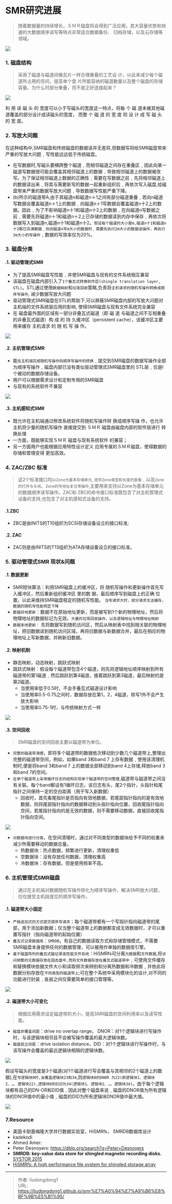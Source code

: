 # SMR研究进展


> 随着数据量的持续增长，ＳＭＲ磁盘将会得到广泛应用，其大容量优势和快速的大数据顺序读写等特点非常适合数据备份、 归档存储，以及云存储等领域。

![](https://gitee.com/github-25970295/blogimgv2022/raw/master/image-20220422224436355.png)

### 1. 磁盘结构

> 采用了磁道与磁道间像瓦片一样合理重叠的工艺设 计，以此来减少每个磁道所占用的空间，提高单个盘 片所能容纳的磁道数量以及整个磁盘的存储容量。为什么时部分重叠，而不是正好连接起来？

![](https://gitee.com/github-25970295/blogimgv2022/raw/master/image-20220422165321104.png)

利 用 读 磁 头 的 宽度可以小于写磁头的宽度这一特点，将每 个 磁 道未被其他磁道覆盖的部分设计成读磁头的宽度， 而整 个 磁 道 的 宽 度 则 设 计 成 写 磁 头 的 宽 度。

### 2. 写放大问题

在这种结构中,SMR磁盘和传统磁盘的数据读并无差异,但数据写将给SMR磁盘带来严重的写放大问题﹐写性能远远低于传统磁盘。

- 在写数据时,写磁头要横跨整个磁道﹐而相邻磁道之间存在重叠区﹐因此向某一磁道写数据很可能会覆盖其相邻磁道上的数据﹐导致相邻磁道上的数据被改写。为了保证相邻磁道上数据的正确性﹐需要在写数据之前﹐先将相邻磁道上的数据读出来﹐将其与需要新写的数据一起重新组织后﹐再依次写入磁盘,给磁盘带来严重的数据写放大问题﹐导致数据写性能严重下降。
- (b)所示的磁道带A,由于其磁道n和磁道n＋1之间有部分磁道重叠﹐若向n磁道写数据会覆盖磁道n＋1上的数据﹐向磁道n＋1写数据会覆盖磁道n十2上的数据。因此﹐为了不影响磁道n十1和磁道n十2上的数据﹐在向磁道n写数据之前﹐需要先将磁道n＋1和磁道n＋2上已存储的数据读到内存中保存﹐再依次将数据写入到磁道n,磁道n十1和磁道n十2。`假设每个磁道的大小是m,磁道n十1和磁道n十2都已存满数据﹐则向磁道n写m大小的数据时﹐需要先执行2m大小的数据读操作，再执行3m大小的写操作`﹐数据的写效率仅为20%。

### 3. 磁盘分类

#### .1. 驱动管理式SMR

- 为了提高SMR磁盘写性能﹐并使SMR磁盘与现有的文件系统相互兼容
- 该磁盘在磁盘内部引入了`1个叠瓦式转换软件层(shingle translation layer, STL)`。STL通过使用`数据映射`和`垃圾回收`策略,负责将`主机请求的随机写操作转换成顺序写操作`, 减少数据写放大问题
- 驱动管理式SMR磁盘在STL的帮助下,可以屏蔽SMR磁盘内部的写放大问题对主机端的文件系统层应用的影响, 使得SMR磁盘与现有文件系统完全兼容
- 在 磁盘最外围的区域有一部分非叠瓦式磁道（即 磁 道 与磁道之间不互相重叠的非叠瓦式磁道）构 成 的 持 久缓冲区（persistent cache），该缓冲区主要用来缓存 主机请求 的 随 机 写 操 作。

![](https://gitee.com/github-25970295/blogimgv2022/raw/master/image-20220422170636777.png)

#### .2. 主机管理式SMR

- 能`在主机端完成随机写操作向顺序写操作的转换`﹐提交到SMR磁盘的数据写操作全部为顺序写操作﹐磁盘内部已没有类似驱动管理式SMR磁盘里的 STL层﹐仅是Ⅰ个被动的数据存储设备。
- 用户可以根据需求设计和定制专用的SMR磁盘
- 与现有的系统软件不兼容

![](https://gitee.com/github-25970295/blogimgv2022/raw/master/image-20220422170943829.png)

#### .3. 主机感知式SMR

- 既允许在主机端通过修改系统软件将随机写操作转 换成顺序写操 作，也允许主机将少量的随机写操作 直接提交到 ＳＭＲ 磁盘由磁盘内部的软件层进行 转 换处理
- 一方面，既能够实现ＳＭＲ 磁盘与现有系统软件 的兼容；
- 另一方面用户也能根据应用特性设计定义 应用专属的ＳＭＲ磁盘，使得数据的存储和管理变得 更加高效。

### 4. ZAC/ZBC 标准

> 这2个标准接口均`以Zone为基本存储单元`, `提供Zone类型和长度的查看`﹐以及`Zone 的打开与关闭`、`Zone的写地址复位等操作`,主要用来支持以Zone为基本存储单元的数据顺序读写操作。ZAC和 ZBC的命令接口标准既包含了对主机管理式设备的支持,也包含了对主机感知式设备的支持。

#### .1.ZBC

- ZBC是由INITS的T10组织为SCSI存储设备设立的接口标准;

#### .2. ZAC

- ZAC则是由INITS的T13组织为ATA存储设备设立的接口标准。

### 5.  驱动管理式SMR 现状&问题

#### .1. 数据更新

- SMR短块算法：利用SMR磁盘上的缓冲区，将 随机写操作和更新操作首先写入缓冲区，然后重新组织缓冲区 里的数 据，最后顺序写到磁盘上的正确 位置，以此来维持SMR磁盘稳定的随机写性能。 `当写请求大时，部分请求无法缓存，数据的随机写性能明显下降`
- `数据异地更新`：数据不在原始地址更新，而是被写到1个新的物理地址，然后将物理地址的数据标记为无效。`大量的垃圾回收操作，以及逻辑地址与物理地址映射`
- `数据本地更新：` 先将数据写到随机访问区，然后从映射表中找到相关联的物理地址，把旧数据读到随机访问区域，再将旧数据与新数据合并，最后在相应的物理地址上写新数据，并刷新旧数据。

#### .2. 映射机制

- 静态映射，动态映射，跳跃式映射
- 跳跃式映射：假设每个磁道带包含4个磁道，则先将逻辑地址顺序映射到所有磁道带的第1磁道﹐然后跳跃到第4磁道，接着跳跃到第3磁道，最后映射的是第2磁道。
  - 当使用率低于0.5时，不会手叠瓦式磁道设计影响
  - 当使用率0.5-0.75之间时，数据存放在第1，2，4磁道，除写1外不会产生放大影响
  - 当使用率0.75-1时，与传统映射方式一样

![](https://gitee.com/github-25970295/blogimgv2022/raw/master/image-20220422215238324.png)



#### .3. 空间回收

> SMR磁盘的空间回收主要以磁道带为单位。

- `完整的磁道带清理`，即将多个磁道带的数据依次移动到少数几个磁道带上,整理出完整的磁道带空间，例如，如果band 3和band 7 上存有数据﹐使用该清理机制时,便是将band 3和band 7 上的数据全部移动到band 4上存储,释放band 3和band 7的空间。
- `在单个磁道带上采用循环日志的结构实现单个磁道带的空间整理`,磁道带与磁道带之间没有关联。每个band都设有1循环日志，该日志有头，尾2个指针，头指针和尾指针之间保持一定的空白距离（用于写入新数据）
  - 回收时，首先看尾指针是否指向有效地数据，若尾部指针指向的是有效地数据，则将尾部指针指向的数据移动到头指针指向位置，回收尾指针指向空间，若尾指针指向的是无效的数据，则不需要移动数据，直接回收尾指针指向空间。

![](https://gitee.com/github-25970295/blogimgv2022/raw/master/image-20220422215742540.png)

- `对数据块进行分类`，在空间清理时，通过对不同类型的数据块给予不同的权重来减少所需要移动的数据总量。
  - 热数据块：热点数据，频繁进行更新，清理权重低
  - 空数据块：没有存放任何数据，清理权重高
  - 冷数据块：存有数据，但是使用频率不高。

### 6. 主机管理式SMR磁盘

> 通过在主机端对数据随机写操作转化为顺序写操作，解决SMR放大问题，仅仅接受主机段提交的顺序写操作。

#### .1. 磁道带大小固定

- `严格追加式的方式提交顺序写请求`：每个磁道带都有一个写指针指向磁道带的尾部，用于添加新数据；仅当整个磁道带上的数据都变成无效数据时，才可以重置写指针（指向磁道带的起始位置）
- `叠瓦式记录数据库`：`SMRDB`，有自己的数据读取方式和存储管理模式，不需要SMR磁盘本身提供任何的数据管理，可以被用作单独的数据库引擎。
- `基于磁盘阵列的叠瓦式磁记录高性能文件系统`：HiSMRfs可分离`元数据`和`文件数据`,将`访问频繁的元数据存放在固态盘中,而将文件数据存放在叠瓦式磁道带中`﹔可使用文件缓存和替换模块依据文件大小和读取频次来辨别和分离热数据和冷数据﹐并依此将数据分别存放在`不同类型的磁道带上`;可在整个系统中采用模块化的设计,对不同的功能进行封装﹐各层之间仅需要简单的接口管理等。

![](https://gitee.com/github-25970295/blogimgv2022/raw/master/image-20220422221538251.png)

#### .2. 磁道带大小可变化

> 根据应用需求设定磁道带的大小，提高SMR磁盘的空间利用率以及读写性能。

- `磁盘非覆盖间距`：drive no overlap range， DNOR：对1个逻辑块进行写操作时，与该逻辑块相邻且不会被写操作覆盖的最大逻辑块数。
- `磁盘孤立间距`：drive isolation distance，DID：对1个逻辑块进行写操作时，与该写操作会覆盖的最远逻辑块相隔的逻辑块数。

![](https://gitee.com/github-25970295/blogimgv2022/raw/master/image-20220422222906829.png)

假设写磁头的宽度是3个磁道(对1个磁道进行写会覆盖与其相邻的2个磁道上的数据),在`写逻辑块0时,会覆盖逻辑块23和34`,则`逻辑块0的DNOR 为22(即逻辑块1、逻辑块2、…、逻辑块22),逻辑块0的DID为34(逻辑块1、逻辑块2、…、逻辑块34)`。由于每个逻辑块都有自己的DN-OR和DID值﹐因此对整个磁盘来说﹐磁盘的DNOR值为所有逻辑块的DNOR值中的最小值﹐磁盘的DID为所有逻辑块DNOR值中最大值。

![](https://gitee.com/github-25970295/blogimgv2022/raw/master/image-20220422224608317.png)

### 7.Resource

- 美国卡耐基梅隆大学并行数据实验室，HiSMRfs， SMRDB数据库设计
- kadekodi
- Ahmed Amer: 
- Peter Desnoyers: https://dblp.org/search?q=Peter+Desnoyers
- **SMRDB: key-value data store for shingled magnetic recording disks.** [SYSTOR 2015](https://dblp.org/db/conf/systor/systor2015.html#PitchumaniHM15)
- [HiSMRfs: A high performance file system for shingled storage array](https://ieeexplore.ieee.org/document/6855539)


---

> 作者: liudongdong1  
> URL: https://liudongdong1.github.io/smr%E7%A0%94%E7%A9%B6%E8%BF%9B%E5%B1%95/  


